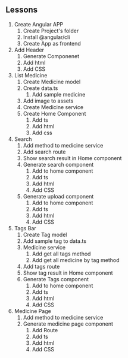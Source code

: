 ## Lessons
1. Create Angular APP
    1. Create Project's folder
    2. Install @angular/cli
    3. Create App as frontend
2. Add Header
    1. Generate Componenet
    2. Add html
    3. Add CSS
3. List Medicine
    1. Create Medicine model
    2. Create data.ts
        1. Add sample medicine
    3. Add image to assets
    4. Create Medicine service
    5. Create Home Component
        1. Add ts
        2. Add html
        3. Add css
4. Search
    1. Add method to medicine service
    2. Add search route
    3. Show search result in Home component
    4. Generate search component
        1. Add to home component
        2. Add ts
        3. Add html
        4. Add CSS
    5. Generate upload component
        1. Add to home component
        2. Add ts
        3. Add html
        4. Add CSS
5. Tags Bar
    1. Create Tag model
    2. Add sample tag to data.ts
    3. Medicine service
        1. Add get all tags method
        2. Add get all medicine by tag method
    4. Add tags route
    5. Show tag result in Home component
    6. Generate Tags component
        1. Add to home component
        2. Add ts
        3. Add html
        4. Add CSS
6. Medicine Page
    1. Add method to medicine service
    2. Generate medicine page component
        1. Add Route
        2. Add ts
        3. Add html
        4. Add CSS

